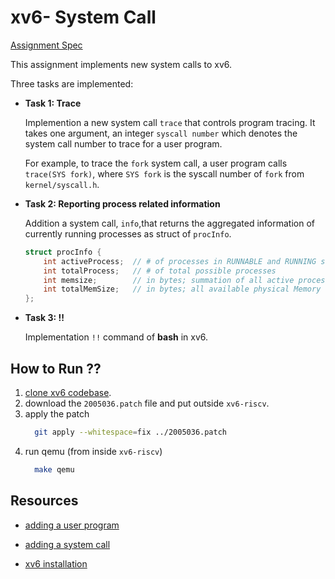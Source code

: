 # xv6- System Call
[Assignment Spec](https://github.com/TawhidMM/OS-CSE-314/blob/main/Offline-2%20system-call/resources/Offline-02-system-call.pdf)

This assignment implements new system calls to xv6.

Three tasks are implemented:
- **Task 1: Trace**

    Implemention a new system call `trace` that controls program tracing. It takes one argument, an
    integer `syscall number` which denotes the system call number to trace for a user program. 
    
    For example, to
    trace the `fork` system call, a user program calls `trace(SYS fork)`, where `SYS fork` is the syscall number of `fork`
    from `kernel/syscall.h`.

- **Task 2: Reporting process related information**

    Addition a system call, `info`,that returns the aggregated information of currently running processes as struct
 of `procInfo`.
    ```c
    struct procInfo {
        int activeProcess;  // # of processes in RUNNABLE and RUNNING state
        int totalProcess;   // # of total possible processes
        int memsize;        // in bytes; summation of all active process
        int totalMemSize;   // in bytes; all available physical Memory
    };
    ```

- **Task 3: !!**

    Implementation `!!` command of **bash** in xv6.

## How to Run ??

1. [clone xv6 codebase]().
2. download the `2005036.patch` file and put outside `xv6-riscv`.
3. apply the patch
    ```bash
      git apply --whitespace=fix ../2005036.patch
    ```
4. run qemu (from inside `xv6-riscv`)
    ```bash
      make qemu
    ```

## Resources

- [adding a user program](https://github.com/TawhidMM/OS-CSE-314/blob/main/Offline-2%20system-call/resources/xv6_%20Adding%20a%20user%20program.pdf)

- [adding a system call](https://github.com/TawhidMM/OS-CSE-314/blob/main/Offline-2%20system-call/resources/xv6_%20Adding%20a%20system%20call.pdf)

- [xv6 installation](https://github.com/TawhidMM/OS-CSE-314/blob/main/Offline-2%20system-call/resources/xv6_installation.md)